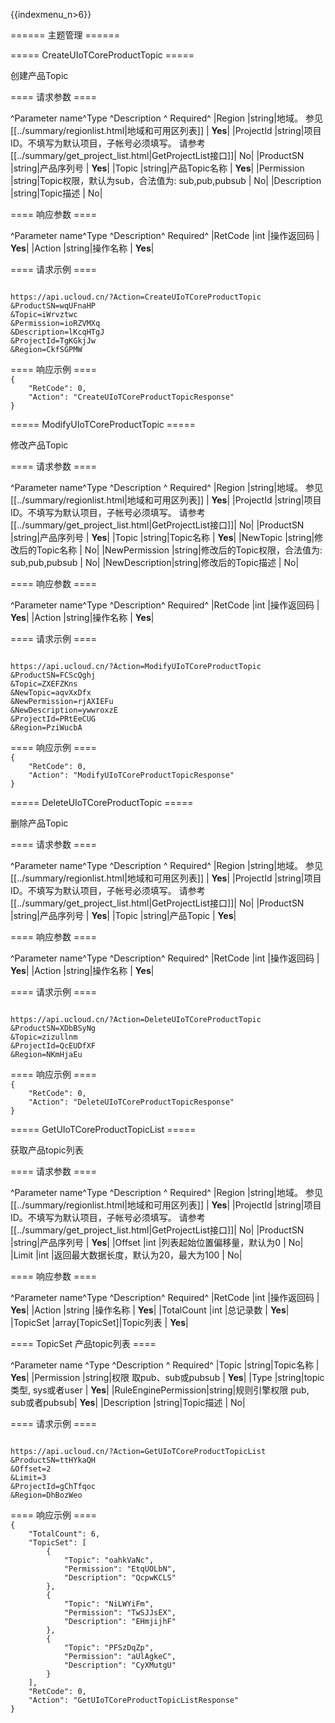{{indexmenu_n>6}}

====== 主题管理 ======

===== CreateUIoTCoreProductTopic =====

创建产品Topic

==== 请求参数 ====

^Parameter name^Type  ^Description                                                                    ^  Required^
|Region        |string|地域。 参见 [[../summary/regionlist.html|地域和可用区列表]]                                 |   **Yes**|
|ProjectId     |string|项目ID。不填写为默认项目，子帐号必须填写。 请参考[[../summary/get_project_list.html|GetProjectList接口]]|        No|
|ProductSN     |string|产品序列号                                                                          |   **Yes**|
|Topic         |string|产品Topic名称                                                                      |   **Yes**|
|Permission    |string|Topic权限，默认为sub，合法值为: sub,pub,pubsub                                            |        No|
|Description   |string|Topic描述                                                                        |        No|

==== 响应参数 ====

^Parameter name^Type  ^Description^  Required^
|RetCode       |int   |操作返回码      |   **Yes**|
|Action        |string|操作名称       |   **Yes**|

==== 请求示例 ====

<code>
https://api.ucloud.cn/?Action=CreateUIoTCoreProductTopic
&ProductSN=wqUFnaHP
&Topic=iWrvztwc
&Permission=ioRZVMXq
&Description=lKcqHTgJ
&ProjectId=TgKGkjJw
&Region=CkfSGPMW

</code>
==== 响应示例 ====

<code>
{
    "RetCode": 0,
    "Action": "CreateUIoTCoreProductTopicResponse"
}

</code>
===== ModifyUIoTCoreProductTopic =====

修改产品Topic

==== 请求参数 ====

^Parameter name^Type  ^Description                                                                    ^  Required^
|Region        |string|地域。 参见 [[../summary/regionlist.html|地域和可用区列表]]                                 |   **Yes**|
|ProjectId     |string|项目ID。不填写为默认项目，子帐号必须填写。 请参考[[../summary/get_project_list.html|GetProjectList接口]]|        No|
|ProductSN     |string|产品序列号                                                                          |   **Yes**|
|Topic         |string|Topic名称                                                                        |   **Yes**|
|NewTopic      |string|修改后的Topic名称                                                                    |        No|
|NewPermission |string|修改后的Topic权限，合法值为: sub,pub,pubsub                                               |        No|
|NewDescription|string|修改后的Topic描述                                                                    |        No|

==== 响应参数 ====

^Parameter name^Type  ^Description^  Required^
|RetCode       |int   |操作返回码      |   **Yes**|
|Action        |string|操作名称       |   **Yes**|

==== 请求示例 ====

<code>
https://api.ucloud.cn/?Action=ModifyUIoTCoreProductTopic
&ProductSN=FCScQghj
&Topic=ZXEFZKns
&NewTopic=aqvXxDfx
&NewPermission=rjAXIEFu
&NewDescription=ywwroxzE
&ProjectId=PRtEeCUG
&Region=PziWucbA

</code>
==== 响应示例 ====

<code>
{
    "RetCode": 0,
    "Action": "ModifyUIoTCoreProductTopicResponse"
}

</code>
===== DeleteUIoTCoreProductTopic =====

删除产品Topic

==== 请求参数 ====

^Parameter name^Type  ^Description                                                                    ^  Required^
|Region        |string|地域。 参见 [[../summary/regionlist.html|地域和可用区列表]]                                 |   **Yes**|
|ProjectId     |string|项目ID。不填写为默认项目，子帐号必须填写。 请参考[[../summary/get_project_list.html|GetProjectList接口]]|        No|
|ProductSN     |string|产品序列号                                                                          |   **Yes**|
|Topic         |string|产品Topic                                                                        |   **Yes**|

==== 响应参数 ====

^Parameter name^Type  ^Description^  Required^
|RetCode       |int   |操作返回码      |   **Yes**|
|Action        |string|操作名称       |   **Yes**|

==== 请求示例 ====

<code>
https://api.ucloud.cn/?Action=DeleteUIoTCoreProductTopic
&ProductSN=XDbBSyNg
&Topic=zizullnm
&ProjectId=QcEUDfXF
&Region=NKmHjaEu

</code>
==== 响应示例 ====

<code>
{
    "RetCode": 0,
    "Action": "DeleteUIoTCoreProductTopicResponse"
}

</code>
===== GetUIoTCoreProductTopicList =====

获取产品topic列表

==== 请求参数 ====

^Parameter name^Type  ^Description                                                                    ^  Required^
|Region        |string|地域。 参见 [[../summary/regionlist.html|地域和可用区列表]]                                 |   **Yes**|
|ProjectId     |string|项目ID。不填写为默认项目，子帐号必须填写。 请参考[[../summary/get_project_list.html|GetProjectList接口]]|        No|
|ProductSN     |string|产品序列号                                                                          |   **Yes**|
|Offset        |int   |列表起始位置偏移量，默认为0                                                                 |        No|
|Limit         |int   |返回最大数据长度，默认为20，最大为100                                                          |        No|

==== 响应参数 ====

^Parameter name^Type           ^Description^  Required^
|RetCode       |int            |操作返回码      |   **Yes**|
|Action        |string         |操作名称       |   **Yes**|
|TotalCount    |int            |总记录数       |   **Yes**|
|TopicSet      |array[TopicSet]|Topic列表    |   **Yes**|

==== TopicSet 产品topic列表 ====

^Parameter name      ^Type  ^Description            ^  Required^
|Topic               |string|Topic名称                |   **Yes**|
|Permission          |string|权限 取pub、sub或pubsub     |   **Yes**|
|Type                |string|topic类型, sys或者user     |   **Yes**|
|RuleEnginePermission|string|规则引擎权限 pub, sub或者pubsub|   **Yes**|
|Description         |string|Topic描述                |        No|

==== 请求示例 ====

<code>
https://api.ucloud.cn/?Action=GetUIoTCoreProductTopicList
&ProductSN=ttHYkaQH
&Offset=2
&Limit=3
&ProjectId=gChTfqoc
&Region=DhBozWeo

</code>
==== 响应示例 ====

<code>
{
    "TotalCount": 6,
    "TopicSet": [
        {
            "Topic": "oahkVaNc",
            "Permission": "EtqUOLbN",
            "Description": "QcpwKCLS"
        },
        {
            "Topic": "NiLWYiFm",
            "Permission": "TwSJJsEX",
            "Description": "EHmjijhF"
        },
        {
            "Topic": "PFSzDqZp",
            "Permission": "aUlAgkeC",
            "Description": "CyXMutgU"
        }
    ],
    "RetCode": 0,
    "Action": "GetUIoTCoreProductTopicListResponse"
}

</code>
